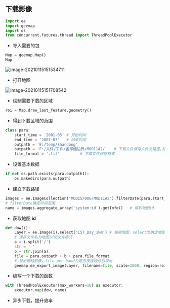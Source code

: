 ## 下载影像

```python
import ee
import geemap
import os
from concurrent.futures.thread import ThreadPoolExecutor
```

- 导入需要的包

```python
Map = geemap.Map()
Map
```

![image-20210115151534711](https://img2020.cnblogs.com/blog/2213660/202101/2213660-20210115151538145-1055739316.png)

- 打开地图

![image-20210115151708542](https://img2020.cnblogs.com/blog/2213660/202101/2213660-20210115151709234-460523228.png)

- 绘制需要下载的区域

```python
roi = Map.draw_last_feature.geometry()
```

- 得到下载区域的范围

```python
class para:
    start_time = '2001-05' # 开始时间
    end_time = '2001-07'   # 结束时间
    outpath = 'E:/temp/Shandong'
    outpath = 'F:/文件/工作/孟印缅边界/MOD11A2/'   # 下载文件保存文件夹路径,路径符号用正斜杠，且以正斜杠结尾
    file_format = '.tif'         # 下载文件保存格式

```

- 设置基本数据

```python
if not os.path.exists(para.outpath1):
    os.makedirs(para.outpath)
```

- 建立下载路径

```python
images = ee.ImageCollection("MODIS/006/MOD11A2").filterDate(para.start_time, para.end_time) # 引用方法到gee里面复制
# filterDate确定时间范围
name = images.aggregate_array('system:id').getInfo()   # 得到地图id
```

- 获取地图 **id** 

```python
def dow(i):
    Layer = ee.Image(i).select('LST_Day_1km') # 使用地图，select为确定地图波段，可以去除，则为全波段
    # 保存文件名为地图id加文件格式
    a = i.split('/')
    str = '-'
    b = str.join(a)
    file = para.outpath + b + para.file_format
    # 导出栅格影像，file_per_band为是否按波段分别导出
    geemap.ee_export_image(Layer, filename=file, scale=1000, region=roi,file_per_band=True)
```

- 编写一个下载的函数

```python
with ThreadPoolExecutor(max_workers=10) as executor:
    executor.map(dow, name)
```

- 异步下载，提升效率